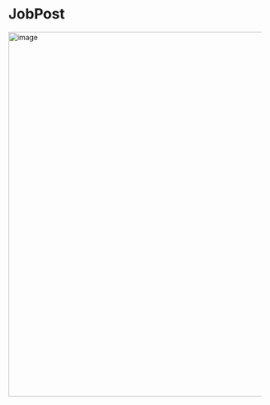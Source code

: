 # JobPost
<img width="726" alt="image" src="https://user-images.githubusercontent.com/26047422/211233801-c83923ce-427c-4ca0-979a-18217340d024.png">
